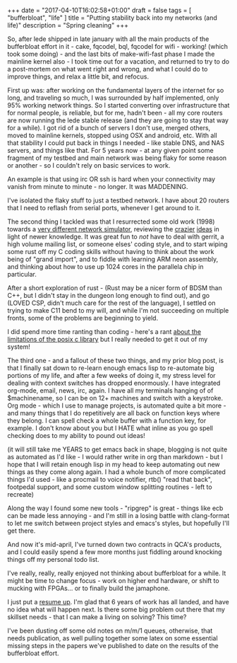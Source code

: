 +++
date = "2017-04-10T16:02:58+01:00"
draft = false
tags = [ "bufferbloat", "life" ]
title = "Putting stability back into my networks (and life)"
description = "Spring cleaning"
+++

So, after lede shipped in late january with all the main products of
the bufferbloat effort in it - cake, fqcodel, bql, fqcodel for wifi -
working! (which took some doing) - and the last bits of make-wifi-fast
phase I made the mainline kernel also - I took time out for a
vacation, and returned to try to do a post-mortem on what went right
and wrong, and what I could do to improve things, and relax a little
bit, and refocus.

First up was: after working on the fundamental layers of the internet
for so long, and traveling so much, I was surrounded by half
implemented, only 95% working network things. So I started converting
over infrastructure that for normal people, is reliable, but for me,
hadn't been - all my core routers are now running the lede stable
release (and they are going to stay that way for a while). I got rid
of a bunch of servers I don't use, merged others, moved to mainline
kernels, stopped using OSX and android, etc. With all that stability I
could put back in things I needed - like stable DNS, and NAS servers,
and things like that. For 5 years now - at any given point some
fragment of my testbed and main network was being flaky for some
reason or another - so I couldn't rely on basic services to work.

An example is that using irc OR ssh is hard when your connectivity may
vanish from minute to minute - no longer. It was MADDENING.

I've isolated the flaky stuff to just a testbed network. I have about
20 routers that I need to reflash from serial ports, whenever I get
around to it.

The second thing I tackled was that I resurrected some old work (1998)
towards
a
[very different network simulator](https://github.com/dtaht/libv6/blob/master/erm/doc/philosophy.org),
reviewing
the
[crazier](https://github.com/dtaht/libv6/blob/master/erm/doc/speculations/dram_cam.org) [ideas](https://github.com/dtaht/libv6/blob/master/erm/doc/terminology.org) in
light of newer knowledge. It was great fun to *not* have to deal with
gerrit, a high volume mailing list, or someone elses' coding style,
and to start wiping some rust off my C coding skills without having to
think about the work being of "grand import", and to fiddle with
learning ARM neon assembly, and thinking about how to use up 1024
cores in the parallela chip in particular.

After a short exploration of rust - (Rust may be a nicer form of BDSM
than C++, but I didn't stay in the dungeon long enough to find out),
and go (LOVED CSP, didn't much care for the rest of the language), I
settled on trying to make C11 bend to my will, and while I'm not
succeeding on multiple fronts, some of the problems are beginning to
yield.

I did spend more time ranting than coding - here's a rant [about the limitations of the posix c library](https://github.com/dtaht/libv6/blob/master/erm/doc/ebusl.org) but I really needed to get
it out of my system!

The third one - and a fallout of these two things, and my prior blog
post, is that I finally sat down to re-learn enough emacs lisp to
re-automate big portions of my life, and after a few weeks of doing
it, my stress level for dealing with context switches has dropped
enormously. I have integrated org-mode, email, news, irc, again. I
have all my terminals hanging of of $machinename, so I can be on 12+
machines and switch with a keystroke. Org mode - which I use to manage
projects, is automated quite a bit more - and many things that I do
repetitively are all back on function keys where they belong. I can
spell check a whole buffer with a function key, for example. I don't
know about you but I HATE what inline as you go spell checking does to
my ability to pound out ideas!

(it will still take me YEARS to get emacs back in shape, blogging is
not quite as automated as I'd like - I would rather write in org than
markdown - but I hope that I will retain enough lisp in my head to
keep automating out new things as they come along again. I had a whole
bunch of more complicated things I'd used - like a procmail to voice
notifier, rtb() "read that back", footpedal support, and some custom
window splitting routines - left to recreate)

Along the way I found some new tools - "ripgrep" is great - things
like ecb can be made less annoying - and I'm still in a losing battle
with clang-format to let me switch between project styles and emacs's
styles, but hopefully I'll get there.

And now it's mid-april, I've turned down two contracts in QCA's
products, and I could easily spend a few more months just fiddling
around knocking things off my personal todo list.

I've really, really, really enjoyed not thinking about bufferbloat for
a while. It might be time to change focus - work on higher end
hardware, or shift to mucking with FPGAs... or to finally build the
jamaphone.

I just put
a
[resume up](https://plus.google.com/u/0/107942175615993706558/posts/VP5hVjfn35G). I'm
glad that 6 years of work has all landed, and have no idea what will
happen next. Is there some big problem out there that my skillset
needs - that I can make a living on solving?  This time?

I've been dusting off some old notes on m/m/1 queues, otherwise, that
needs publication, as well pulling together some latex on some
essential missing steps in the papers we've published to date on the
results of the bufferbloat effort.
